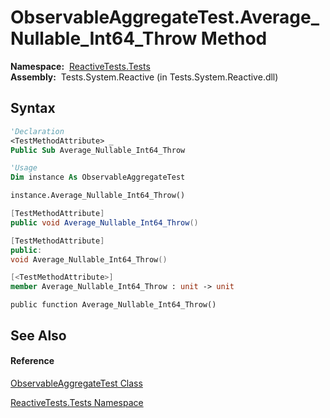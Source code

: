 # ObservableAggregateTest.Average\_Nullable\_Int64\_Throw Method

**Namespace:**  [ReactiveTests.Tests](ReactiveTests.Tests\ReactiveTests.Tests.md)  
**Assembly:**  Tests.System.Reactive (in Tests.System.Reactive.dll)

## Syntax

```vb
'Declaration
<TestMethodAttribute> _
Public Sub Average_Nullable_Int64_Throw
```

```vb
'Usage
Dim instance As ObservableAggregateTest

instance.Average_Nullable_Int64_Throw()
```

```csharp
[TestMethodAttribute]
public void Average_Nullable_Int64_Throw()
```

```c++
[TestMethodAttribute]
public:
void Average_Nullable_Int64_Throw()
```

```fsharp
[<TestMethodAttribute>]
member Average_Nullable_Int64_Throw : unit -> unit 
```

```jscript
public function Average_Nullable_Int64_Throw()
```

## See Also

#### Reference

[ObservableAggregateTest Class](ObservableAggregateTest\ObservableAggregateTest.md)

[ReactiveTests.Tests Namespace](ReactiveTests.Tests\ReactiveTests.Tests.md)




